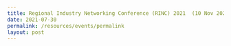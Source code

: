 ```yaml
---
title: Regional Industry Networking Conference (RINC) 2021  (10 Nov 2021)
date: 2021-07-30
permalink: /resources/events/permalink
layout: post
---
```

